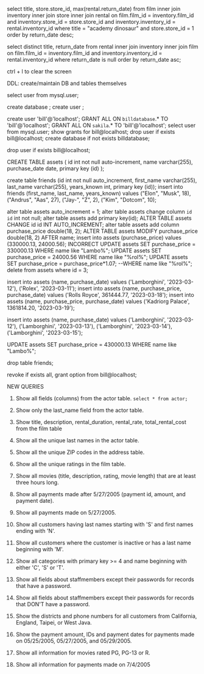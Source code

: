 select title, store.store_id, max(rental.return_date)
from film inner join inventory inner join store inner join rental on film.film_id = inventory.film_id and inventory.store_id = store.store_id and inventory.inventory_id = rental.inventory_id where title = "academy dinosaur" and store.store_id = 1 order by return_date desc;


select distinct title, return_date from rental inner join inventory inner join film on film.film_id = inventory.film_id and inventory.inventory_id = rental.inventory_id where return_date is null order by return_date asc;

ctrl + l to clear the screen

DDL: create/maintain DB and tables themselves

select user from mysql.user;


create database <db name>;
create user <user name>;


create user 'bill'@'localhost';
GRANT ALL ON `billdatabase`.* TO 'bill'@'localhost';
GRANT ALL ON `sakila`.* TO 'bill'@'localhost';
select user from mysql.user;
show grants for bill@localhost;
drop user if exists bill@localhost;
create database if not exists billdatabase;

drop user if exists bill@localhost;

CREATE TABLE assets (
    id int not null auto-increment,
    name varchar(255),
    purchase_date date,
    primary key (id)
);

create table friends (id int not null auto_increment, first_name varchar(255), last_name varchar(255), years_known int, primary key (id));
insert into friends (first_name, last_name, years_known) values ("Elon", "Musk", 18), ("Andrus", "Aas", 27), ("Jay-", "Z", 2), ("Kim", "Dotcom", 10);

alter table assets auto_increment = 1;
alter table assets change column `id` `id` int not null;
alter table assets add primary key(id);
ALTER TABLE assets CHANGE id id INT AUTO_INCREMENT;
alter table assets add column purchase_price double(18, 2);
ALTER TABLE assets MODIFY purchase_price double(18, 2) AFTER name;
insert into assets (purchase_price) values (330000.13, 24000.56); INCORRECT
UPDATE assets SET purchase_price = 330000.13 WHERE name like "Lambo%";
UPDATE assets SET purchase_price = 24000.56 WHERE name like "%rol%";
UPDATE assets SET purchase_price = purchase_price*1.07; --WHERE name like "%rol%";
delete from assets where id = 3;


insert into assets (name, purchase_date) values ('Lamborghini', '2023-03-12'), ('Rolex', '2023-03-11');
insert into assets (name, purchase_price, purchase_date) values ('Rolls Royce', 361444.77, '2023-03-18');
insert into assets (name, purchase_price, purchase_date) values ('Kadriorg Palace', 1361814.20, '2023-03-19');

insert into assets (name, purchase_date) values ('Lamborghini', '2023-03-12'), ('Lamborghini', '2023-03-13'), ('Lamborghini', '2023-03-14'), ('Lamborghini', '2023-03-15');

UPDATE assets SET purchase_price = 430000.13 WHERE name like "Lambo%";

drop table friends;

revoke if exists all, grant option from bill@localhost;


NEW QUERIES

1. Show all fields (columns) from the actor table.
`select * from actor;`

2. Show only the last_name field from the actor table.


3. Show title, description, rental_duration, rental_rate, total_rental_cost from the film table


4. Show all the unique last names in the actor table.


5. Show all the unique ZIP codes in the address table.


6. Show all the unique ratings in the film table.


7. Show all movies (title, description, rating, movie length) that are at least three hours long.


8. Show all payments made after 5/27/2005 (payment id, amount, and payment date).


9. Show all payments made on 5/27/2005.


10. Show all customers having last names starting with 'S' and first names ending with 'N'.


11. Show all customers where the customer is inactive or has a last name beginning with 'M'.


12. Show all categories with primary key >= 4 and name beginning with either 'C', 'S' or 'T'.


13. Show all fields about staffmembers except their passwords for records that have a password.


14. Show all fields about staffmembers except their passwords for records that DON'T have a password.


15. Show the districts and phone numbers for all customers from California, England, Taipei, or West Java.


16. Show the payment amount, IDs and payment dates for payments made on 05/25/2005, 05/27/2005, and 05/29/2005.


17. Show all information for movies rated PG, PG-13 or R.


18. Show all information for payments made on 7/4/2005
